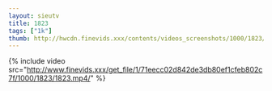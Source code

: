 ```yaml
--- 
layout: sieutv
title: 1823
tags: ["1k"]
thumb: http://hwcdn.finevids.xxx/contents/videos_screenshots/1000/1823/preview.mp4.jpg
---
```

{% include video src="http://www.finevids.xxx/get_file/1/71eecc02d842de3db80ef1cfeb802c7f/1000/1823/1823.mp4/" %} 
